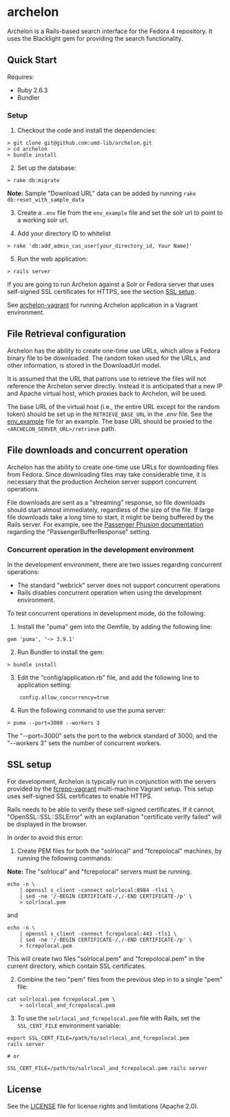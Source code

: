 # archelon

Archelon is a Rails-based search interface for the Fedora 4 repository. It uses the Blacklight gem for providing the search functionality.

## Quick Start

Requires:

* Ruby 2.6.3
* Bundler

### Setup

1. Checkout the code and install the dependencies:

  ```
  > git clone git@github.com:umd-lib/archelon.git
  > cd archelon
  > bundle install
  ```

2. Set up the database:

  ```
  > rake db:migrate
  ```

  **Note:** Sample "Download URL" data can be added by running `rake db:reset_with_sample_data`

3. Create a `.env` file from the `env_example` file and set the solr url to point to a working solr url.

4. Add your directory ID to whitelist

  ```
  > rake 'db:add_admin_cas_user[your_directory_id, Your Name]'
  ```

5. Run the web application:

  ```
  > rails server
  ```

If you are going to run Archelon against a Solr or Fedora server that uses self-signed SSL certificates for HTTPS, see the section [SSL setup](#ssl-setup).

See [archelon-vagrant] for running Archelon application in a Vagrant environment.

## File Retrieval configuration

Archelon has the ability to create one-time use URLs, which allow a Fedora binary file to be downloaded. The random token used for the URLs, and other information, is stored in the DownloadUrl model.

It is assumed that the URL that patrons use to retrieve the files will not reference the Archelon server directly. Instead it is anticipated that a new IP and Apache virtual host, which proxies back to Archelon, will be used.

The base URL of the virtual host (i.e., the entire URL except for the random token) should be set up in the `RETRIEVE_BASE_URL` in the *.env* file. See the [env_example](env_example) file for an example. The base URL should be proxied to the `<ARCHELON_SERVER_URL>/retrieve` path.
 

## File downloads and concurrent operation

Archelon has the ability to create one-time use URLs for downloading files from Fedora. Since downloading files may take considerable time, it is necessary that the production Archelon server support concurrent operations.

File downloads are sent as a "streaming" response, so file downloads should start almost immediately, regardless of the size of the file. If large file downloads take a long time to start, it might be being buffered by the Rails server. For example, see the [Passenger Phusion documentation](passenger-phusion) regarding the "PassengerBufferResponse" setting.

### Concurrent operation in the development environment

In the development environment, there are two issues regarding concurrent operations:

 * The standard "webrick" server does not support concurrent operations
 * Rails disables concurrent operation when using the development environment.

To test concurrent operations in development mode, do the following:

1) Install the "puma" gem into the Gemfile, by adding the following line:

```
gem 'puma', '~> 3.9.1'
```

2) Run Bundler to install the gem:

```
> bundle install
```

3) Edit the "config/application.rb" file, and add the following line to application setting:

```
    config.allow_concurrency=true
```

4) Run the following command to use the puma server:

```
> puma --port=3000 --workers 3
```

The "--port=3000" sets the port to the webrick standard of 3000, and the "--workers 3" sets the number of concurrent workers.

## SSL setup

For development, Archelon is typically run in conjunction with the servers provided by the [fcrepo-vagrant] multi-machine Vagrant setup. This setup uses self-signed SSL certificates to enable HTTPS.

Rails needs to be able to verify these self-signed certificates. If it cannot, "OpenSSL::SSL::SSLError" with an explanation "certificate verify failed" will be displayed in the browser.

In order to avoid this error:

1. Create PEM files for both the "solrlocal" and "fcrepolocal" machines, by running the following commands:

  **Note:** The "solrlocal" and "fcrepolocal" servers must be running.

  ```
  echo -n \
      | openssl s_client -connect solrlocal:8984 -tls1 \
      | sed -ne '/-BEGIN CERTIFICATE-/,/-END CERTIFICATE-/p' \
      > solrlocal.pem
  ```

  and

  ```
  echo -n \
      | openssl s_client -connect fcrepolocal:443 -tls1 \
      | sed -ne '/-BEGIN CERTIFICATE-/,/-END CERTIFICATE-/p' \
      > fcrepolocal.pem
```

  This will create two files "solrlocal.pem" and "fcrepolocal.pem" in the current directory, which contain SSL certificates.

2. Combine the two "pem" files from the previous step in to a single "pem" file:

  ```
  cat solrlocal.pem fcrepolocal.pem \
      > solrlocal_and_fcrepolocal.pem
  ```

3. To use the `solrlocal_and_fcrepolocal.pem` file with Rails, set the `SSL_CERT_FILE` environment variable:

  ```
  export SSL_CERT_FILE=/path/to/solrlocal_and_fcrepolocal.pem
  rails server
  
  # or
  
  SSL_CERT_FILE=/path/to/solrlocal_and_fcrepolocal.pem rails server
  ```

## License

See the [LICENSE](LICENSE.md) file for license rights and limitations (Apache 2.0).

[archelon-vagrant]: https://github.com/umd-lib/archelon-vagrant
[fcrepo-vagrant]: https://github.com/umd-lib/fcrepo-vagrant
[passenger-phusion]: https://www.phusionpassenger.com/library/config/apache/reference/#passengerbufferresponse